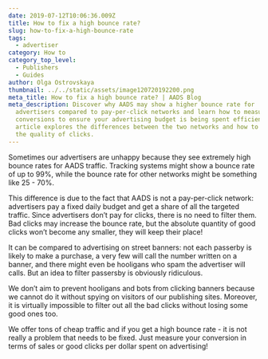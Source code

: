 ```yaml
---
date: 2019-07-12T10:06:36.009Z
title: How to fix a high bounce rate?
slug: how-to-fix-a-high-bounce-rate
tags:
  - advertiser
category: How to
category_top_level:
  - Publishers
  - Guides
author: Olga Ostrovskaya
thumbnail: ../../static/assets/image120720192200.png
meta_title: How to fix a high bounce rate? | AADS Blog
meta_description: Discover why AADS may show a higher bounce rate for
  advertisers compared to pay-per-click networks and learn how to measure
  conversions to ensure your advertising budget is being spent efficiently. Our
  article explores the differences between the two networks and how to assess
  the quality of clicks.
---
```

Sometimes our advertisers are unhappy because they see extremely high bounce rates for AADS traffic. Tracking systems might show a bounce rate of up to 99%, while the bounce rate for other networks might be something like 25 - 70%.



This difference is due to the fact that AADS is not a pay-per-click network: advertisers pay a fixed daily budget and get a share of all the targeted traffic. Since advertisers don’t pay for clicks, there is no need to filter them. Bad clicks may increase the bounce rate, but the absolute quantity of good clicks won’t become any smaller, they will keep their place!



It can be compared to advertising on street banners: not each passerby is likely to make a purchase, a very few will call the number written on a banner, and there might even be hooligans who spam the advertiser will calls. But an idea to filter passersby is obviously ridiculous.



We don’t aim to prevent hooligans and bots from clicking banners because we cannot do it without spying on visitors of our publishing sites. Moreover, it is virtually impossible to filter out all the bad clicks without losing some good ones too.



We offer tons of cheap traffic and if you get a high bounce rate - it is not really a problem that needs to be fixed. Just measure your conversion in terms of sales or good clicks per dollar spent on advertising!
